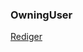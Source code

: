 ### OwningUser

[Rediger](https://github.com/FMDatahub/DataDictionary/tree/main/Properties/Administratively/OwningUser)
